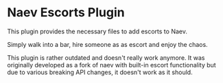 # Naev Escorts Plugin

This plugin provides the necessary files to add escorts to Naev.

Simply walk into a bar, hire someone as as escort and enjoy the chaos.

This plugin is rather outdated and doesn't really work anymore. It was originally developed as a fork of naev with built-in escort functionality but due to various breaking API changes, it doesn't work as it should.

